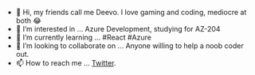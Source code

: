 - 👋 Hi, my friends call me Deevo. I love gaming and coding, mediocre at both 😂
- 👀 I’m interested in ... Azure Development, studying for AZ-204
- 🌱 I’m currently learning ... #React #Azure
- 💞️ I’m looking to collaborate on ... Anyone willing to help a noob coder out. 
- 📫 How to reach me ... <a href="https://www.twitter.com/V3ND3TTi">Twitter</a>.

<!---
V3ND3TTi/V3ND3TTi is a ✨ special ✨ repository because its `README.md` (this file) appears on your GitHub profile.
You can click the Preview link to take a look at your changes.
--->
